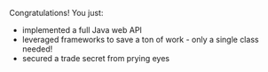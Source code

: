 
Congratulations! You just:

- implemented a full Java web API
- leveraged frameworks to save a ton of work - only a single class needed!
- secured a trade secret from prying eyes

